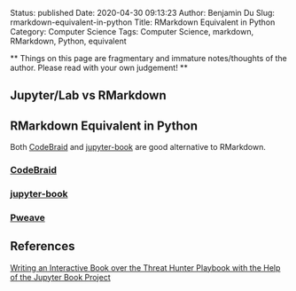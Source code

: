 Status: published
Date: 2020-04-30 09:13:23
Author: Benjamin Du
Slug: rmarkdown-equivalent-in-python
Title: RMarkdown Equivalent in Python
Category: Computer Science
Tags: Computer Science, markdown, RMarkdown, Python, equivalent

**
Things on this page are fragmentary and immature notes/thoughts of the author.
Please read with your own judgement!
**

## Jupyter/Lab vs RMarkdown

## RMarkdown Equivalent in Python 

Both [CodeBraid](https://github.com/gpoore/codebraid)
and
[jupyter-book](https://github.com/executablebooks/jupyter-book)
are good alternative to RMarkdown.

### [CodeBraid](https://github.com/gpoore/codebraid)

### [jupyter-book](https://github.com/executablebooks/jupyter-book)

### [Pweave](https://github.com/mpastell/Pweave)

## References

[Writing an Interactive Book over the Threat Hunter Playbook with the Help of the Jupyter Book Project](https://medium.com/threat-hunters-forge/writing-an-interactive-book-over-the-threat-hunter-playbook-with-the-help-of-the-jupyter-book-3ff37a3123c7)


